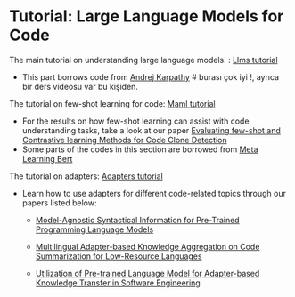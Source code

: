 # Tutorial: Large Language Models for Code

The main tutorial on understanding large language models. : [Llms tutorial](https://github.com/mkhfring/Tutorial/blob/master/tutorial-code.ipynb)
- This part borrows code from [Andrej Karpathy](https://karpathy.ai/) # burası çok iyi !, ayrıca bir ders videosu var bu kişiden.

The tutorial on few-shot learning for code: [Maml tutorial](https://github.com/mkhfring/Tutorial/blob/master/maml-code.ipynb)
- For the results on how few-shot learning can assist with code understanding tasks, take a look at our paper [Evaluating few-shot and Contrastive learning Methods for Code Clone Detection](https://arxiv.org/abs/2204.07501)
- Some parts of the codes in this section are borrowed from [Meta Learning Bert](https://github.com/mailong25/meta-learning-bert)

The tutorial on adapters: [Adapters tutorial](https://github.com/ist1373/AdaptersTutorial/blob/main/Tutorial.ipynb)
- Learn how to use adapters for different code-related topics through our papers listed below:
  * <a href="https://arxiv.org/abs/2303.06233">Model-Agnostic Syntactical Information for Pre-Trained Programming Language Models</a>

  * <a href="https://arxiv.org/abs/2307.07854">Multilingual Adapter-based Knowledge Aggregation on Code Summarization for Low-Resource Languages</a>

  * <a href="https://arxiv.org/abs/2307.08540">Utilization of Pre-trained Language Model for Adapter-based Knowledge Transfer in Software Engineering</a>
